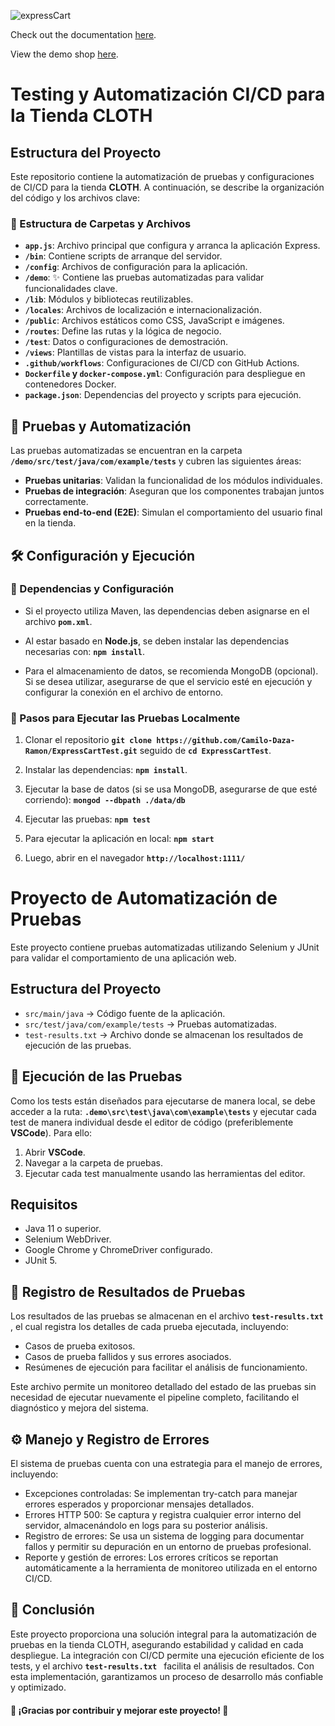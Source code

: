 ![expressCart](https://raw.githubusercontent.com/mrvautin/expressCart/master/public/images/logo.png)

Check out the documentation [here](https://github.com/mrvautin/expressCart/wiki).

View the demo shop [here](https://expresscart-demo.markmoffat.com/).

# Testing y Automatización CI/CD para la Tienda CLOTH

## Estructura del Proyecto

Este repositorio contiene la automatización de pruebas y configuraciones de CI/CD para la tienda **CLOTH**. A continuación, se describe la organización del código y los archivos clave:

### 📂 Estructura de Carpetas y Archivos

- **`app.js`**: Archivo principal que configura y arranca la aplicación Express.
- **`/bin`**: Contiene scripts de arranque del servidor.
- **`/config`**: Archivos de configuración para la aplicación.
- **`/demo`**: ✨ Contiene las pruebas automatizadas para validar funcionalidades clave.
- **`/lib`**: Módulos y bibliotecas reutilizables.
- **`/locales`**: Archivos de localización e internacionalización.
- **`/public`**: Archivos estáticos como CSS, JavaScript e imágenes.
- **`/routes`**: Define las rutas y la lógica de negocio.
- **`/test`**: Datos o configuraciones de demostración.
- **`/views`**: Plantillas de vistas para la interfaz de usuario.
- **`.github/workflows`**: Configuraciones de CI/CD con GitHub Actions.
- **`Dockerfile` y `docker-compose.yml`**: Configuración para despliegue en contenedores Docker.
- **`package.json`**: Dependencias del proyecto y scripts para ejecución.

## 🚀 Pruebas y Automatización

Las pruebas automatizadas se encuentran en la carpeta **`/demo/src/test/java/com/example/tests`** y cubren las siguientes áreas:

- **Pruebas unitarias**: Validan la funcionalidad de los módulos individuales.
- **Pruebas de integración**: Aseguran que los componentes trabajan juntos correctamente.
- **Pruebas end-to-end (E2E)**: Simulan el comportamiento del usuario final en la tienda.

## 🛠️ Configuración y Ejecución

### 📌 Dependencias y Configuración

- Si el proyecto utiliza Maven, las dependencias deben asignarse en el archivo **`pom.xml`**.

- Al estar basado en **Node.js**, se deben instalar las dependencias necesarias con: **`npm install`**.

- Para el almacenamiento de datos, se recomienda MongoDB (opcional). Si se desea utilizar, asegurarse de que el servicio esté en ejecución y configurar la conexión en el archivo de entorno.

### 🔧 Pasos para Ejecutar las Pruebas Localmente

1. Clonar el repositorio **`git clone https://github.com/Camilo-Daza-Ramon/ExpressCartTest.git`** seguido de **`cd ExpressCartTest`**.

2.  Instalar las dependencias: **`npm install`**.

3. Ejecutar la base de datos (si se usa MongoDB, asegurarse de que esté corriendo): **`mongod --dbpath ./data/db`**

4. Ejecutar las pruebas: **`npm test`**

5. Para ejecutar la aplicación en local: **`npm start`**

6. Luego, abrir en el navegador **`http://localhost:1111/ `**

# Proyecto de Automatización de Pruebas

Este proyecto contiene pruebas automatizadas utilizando Selenium y JUnit para validar el comportamiento de una aplicación web.

## Estructura del Proyecto

- `src/main/java` → Código fuente de la aplicación.
- `src/test/java/com/example/tests` → Pruebas automatizadas.
- `test-results.txt` → Archivo donde se almacenan los resultados de ejecución de las pruebas.

## 🤖 Ejecución de las Pruebas

Como los tests están diseñados para ejecutarse de manera local, se debe acceder a la ruta: **`.demo\src\test\java\com\example\tests`** y ejecutar cada test de manera individual desde el editor de código (preferiblemente **VSCode**). Para ello:

1. Abrir **VSCode**.
2. Navegar a la carpeta de pruebas.
3. Ejecutar cada test manualmente usando las herramientas del editor.

## Requisitos

- Java 11 o superior.
- Selenium WebDriver.
- Google Chrome y ChromeDriver configurado.
- JUnit 5.

## 📄 Registro de Resultados de Pruebas

Los resultados de las pruebas se almacenan en el archivo **`test-results.txt `**, el cual registra los detalles de cada prueba ejecutada, incluyendo:

- Casos de prueba exitosos.
- Casos de prueba fallidos y sus errores asociados.
- Resúmenes de ejecución para facilitar el análisis de funcionamiento.

Este archivo permite un monitoreo detallado del estado de las pruebas sin necesidad de ejecutar nuevamente el pipeline completo, facilitando el diagnóstico y mejora del sistema.

## ⚙️ Manejo y Registro de Errores

El sistema de pruebas cuenta con una estrategia para el manejo de errores, incluyendo:

- Excepciones controladas: Se implementan try-catch para manejar errores esperados y proporcionar mensajes detallados.
- Errores HTTP 500: Se captura y registra cualquier error interno del servidor, almacenándolo en logs para su posterior análisis.
- Registro de errores: Se usa un sistema de logging para documentar fallos y permitir su depuración en un entorno de pruebas profesional.
- Reporte y gestión de errores: Los errores críticos se reportan automáticamente a la herramienta de monitoreo utilizada en el entorno CI/CD.

## 📌 Conclusión
Este proyecto proporciona una solución integral para la automatización de pruebas en la tienda CLOTH, asegurando estabilidad y calidad en cada despliegue. La integración con CI/CD permite una ejecución eficiente de los tests, y el archivo **`test-results.txt `** facilita el análisis de resultados. Con esta implementación, garantizamos un proceso de desarrollo más confiable y optimizado.

#### 🚀 ¡Gracias por contribuir y mejorar este proyecto! 🎯